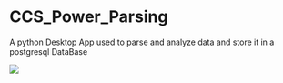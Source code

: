# CCS_Power_Parsing
A python Desktop App used to parse and analyze data and store it in a postgresql DataBase
<p>
  <img src="https://cdn.discordapp.com/attachments/1225953433601835162/1233957574546690058/programme.png?ex=662efc0b&is=662daa8b&hm=b02b3d2e0913ba7dc8a08e44801e9b8fa4a11380f4cbb051f4eff8ff4918acb5&" />
</p>
